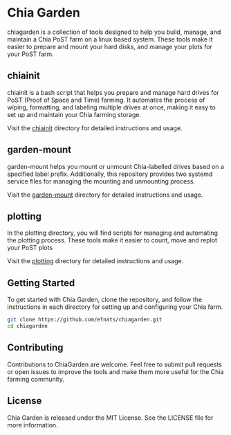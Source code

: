 # Chia Garden

chiagarden is a collection of tools designed to help you build, manage, and maintain a Chia PoST farm on a linux based system. These tools make it easier to prepare and mount your hard disks, and manage your plots for your PoST farm.

## chiainit

chiainit is a bash script that helps you prepare and manage hard drives for PoST (Proof of Space and Time) farming. It automates the process of wiping, formatting, and labeling multiple drives at once, making it easy to set up and maintain your Chia farming storage.

Visit the [chiainit](https://github.com/efnats/chiagarden/tree/main/chiainit) directory for detailed instructions and usage.

## garden-mount

garden-mount helps you mount or unmount Chia-labelled drives based on a specified label prefix. Additionally, this repository provides two systemd service files for managing the mounting and unmounting process.

Visit the [garden-mount](https://github.com/efnats/chiagarden/tree/main/garden-mount) directory for detailed instructions and usage.

## plotting

In the plotting directory, you will find scripts for managing and automating the plotting process. These tools make it easier to count, move and replot your PoST plots

Visit the [plotting](https://github.com/efnats/chiagarden/tree/main/plotting) directory for detailed instructions and usage.

## Getting Started

To get started with Chia Garden, clone the repository, and follow the instructions in each directory for setting up and configuring your Chia farm.

```bash
git clone https://github.com/efnats/chiagarden.git
cd chiagarden
```

## Contributing
Contributions to ChiaGarden are welcome. Feel free to submit pull requests or open issues to improve the tools and make them more useful for the Chia farming community.

## License
Chia Garden is released under the MIT License. See the LICENSE file for more information.


